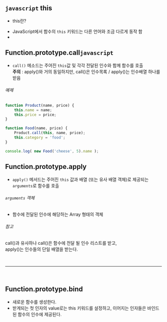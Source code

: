 ## `javascript` this
- this란?
* JavaScript에서 함수의 `this` 키워드는 다른 언어와 조금 다르게 동작 함
* 


## Function.prototype.call`javascript`
* `call()` 메소드는 주어진 `this`값 및 각각 전달된 인수와 함께 함수를 호출 <br>
	**주의** : apply()와 거의 동일하지만, call()은 인수목록 / apply()는 인수배열 하나를 받음

###### 예제
```javascript
function Product(name, price) {
	this.name = name;
	this.price = price;
}

function Food(name, price) {
	Product.call(this, name, price);
	this.category = 'food';
}

console.log( new Food('cheese', 5).name );
```


## Function.prototype.apply
* `apply()` 메서드는 주어진 `this` 값과 배열 (또는 유사 배열 객체)로 제공되는 `arguments`로 함수를 호출

###### `arguments` 객체
* 함수에 전달된 인수에 해당하는 Array 형태의 객체

###### 참고
call()과 유사하나 call()은 함수에 전달 될 인수 리스트를 받고, <br>
apply()는 인수들의 단일 배열을 받는다. 

<br>
<hr>
<br>

## Function.prototype.bind
* 새로운 함수를 생성한다.
* 받게되는 첫 인자의 value로는 this 키워드를 설정하고, 이어지는 인자들은 바인드 된 함수의 인수에 제공된다.


<br>
